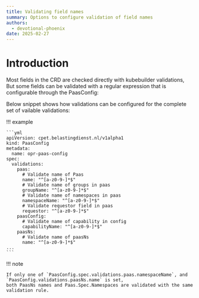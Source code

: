 ```yaml
---
title: Validating field names
summary: Options to configure validation of field names
authors:
  - devotional-phoenix
date: 2025-02-27
---
```


# Introduction

Most fields in the CRD are checked directly with kubebuilder validations,
But some fields can be validated with a regular expression that is configurable through the PaasConfig:

Below snippet shows how validations can be configured for the complete set of vailable validations:

!!! example

    ```yml
    apiVersion: cpet.belastingdienst.nl/v1alpha1
    kind: PaasConfig
    metadata:
      name: opr-paas-config
    spec:
      validations:
        paas:
          # Validate name of Paas
          name: "^[a-z0-9-]*$"
          # Validate name of groups in paas
          groupName: "^[a-z0-9-]*$"
          # Validate name of namespaces in paas
          namespaceName: "^[a-z0-9-]*$"
          # Validate requestor field in paas
          requestor: "^[a-z0-9-]*$"
        paasConfig:
          # Validate name of capability in config
          capabilityName: "^[a-z0-9-]*$"
        paasNs:
          # Validate name of paasNs
          name: "^[a-z0-9-]*$"
    ...
    ```

!!! note

    If only one of `PaasConfig.spec.validations.paas.namespaceName`, and `PaasConfig.validations.paasNs.name` is set,
    both PaasNs names and Paas.Spec.Namespaces are validated with the same validation rule.
